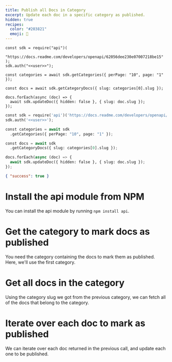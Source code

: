 ```yaml
---
title: Publish all Docs in Category
excerpt: Update each doc in a specific category as published.
hidden: true
recipes:
  color: "#203821"
  emoji: 👾
---
```


```node
const sdk = require("api")(
  "https://docs.readme.com/developers/openapi/62056dee230e07007218be15"
);
sdk.auth("<<user>>");

const categories = await sdk.getCategories({ perPage: "10", page: "1" });

const docs = await sdk.getCategoryDocs({ slug: categories[0].slug });

docs.forEach(async (doc) => {
  await sdk.updateDoc({ hidden: false }, { slug: doc.slug });
});
```

```python
const sdk = require('api')('https://docs.readme.com/developers/openapi/62056dee230e07007218be15');
sdk.auth('<<user>>');

const categories = await sdk
  .getCategories({ perPage: "10", page: "1" });

const docs = await sdk
  .getCategoryDocs({ slug: categories[0].slug });

docs.forEach(async (doc) => {
  await sdk.updateDoc({ hidden: false }, { slug: doc.slug });
});
```

```json Response
{ "success": true }
```

# Install the api module from NPM

<!-- node@L0-L4,L6 -->
<!-- python@L2-L3,L9 -->

You can install the api module by running `npm install api`.

# Get the category to mark docs as published

You need the category containing the docs to mark them as published. Here, we'll use the first category.

<!-- node@L5-L10 -->
<!-- python@L5-L12 -->

# Get all docs in the category

<!-- node@L0-L4,L6 -->
<!-- python@L2-L3,L9 -->

Using the category slug we got from the previous category, we can fetch all of the docs that belong to the category.

# Iterate over each doc to mark as published

<!-- node@L0-L4,L6 -->
<!-- python@L2-L3,L9 -->

We can iterate over each doc returned in the previous call, and update each one to be published.
